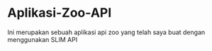 # Aplikasi-Zoo-API
Ini merupakan sebuah aplikasi api zoo yang telah saya buat dengan menggunakan SLIM API
